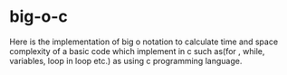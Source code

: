 # big-o-c
Here is the implementation of big o notation to calculate time and space complexity of a basic code which implement in c such as(for , while, variables, loop in loop etc.) as using c programming language.
